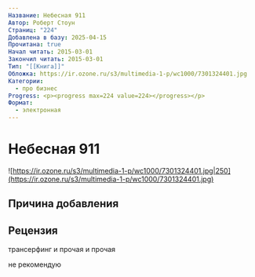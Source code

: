 ```yaml
---
Название: Небесная 911
Автор: Роберт Стоун
Страниц: "224"
Добавлена в базу: 2025-04-15
Прочитана: true
Начал читать: 2015-03-01
Закончил читать: 2015-03-01
Тип: "[[Книга]]"
Обложка: https://ir.ozone.ru/s3/multimedia-1-p/wc1000/7301324401.jpg
Категории:
  - про бизнес
Progress: <p><progress max=224 value=224></progress></p>
Формат:
  - электронная
---
```

# Небесная 911

![https://ir.ozone.ru/s3/multimedia-1-p/wc1000/7301324401.jpg|250](https://ir.ozone.ru/s3/multimedia-1-p/wc1000/7301324401.jpg)

## Причина добавления


## Рецензия

трансерфинг и прочая и прочая

не рекомендую